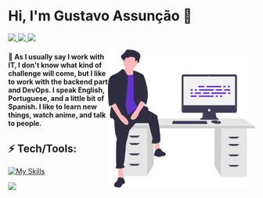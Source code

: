 <h1>Hi, I'm Gustavo Assunção 👋 </h1>
<p align="left">
  <a href="mailto:monteirocontacto@gmail.com">
    <img src="https://img.shields.io/badge/-monteirocontacto@gmail.com-6633cc?style=flat-square&logo=Gmail&logoColor=white&link=mailto:monteirocontacto@gmail.com" />
  </a>
  <a href="https://www.linkedin.com/in/gustvoassuncao">
    <img src="https://img.shields.io/badge/-Gustavo%20Monteiro-6633cc?style=flat-square&logo=Linkedin&logoColor=white&link=https://www.linkedin.com/in/gustvoassuncao" />
  </a>
  <a href="https://github.com/gustvoassuncao/?tab=follow">
    <img src="https://img.shields.io/github/followers/gustvoassuncao?label=Follow&style=social" />
  </a>
</p>
<img align="right" width="300px" src="./bio-image.svg" />
<h4> 🚀  As I usually say I work with IT, I don't know what kind of challenge will come, but I like to work with the backend part and DevOps. I speak English, Portuguese, and a little bit of Spanish. I like to learn new things, watch anime, and talk to people.</h4>

<h2 align="left">⚡ Tech/Tools:</h2>

[![My Skills](https://skillicons.dev/icons?i=linux,aws,jenkins,docker,js,git&perline=7)](https://skillicons.dev)

<img
  align="left"
  height="165"
  src="https://github-readme-stats.vercel.app/api?username=gustvoassuncao&count_private=true&show_icons=true&custom_title=GitHub%20Status&hide=issues&title_color=6633cc&icon_color=f7df1e&bg_color=ffffff00&text_color=7159c1&hide_border=true"
/>
